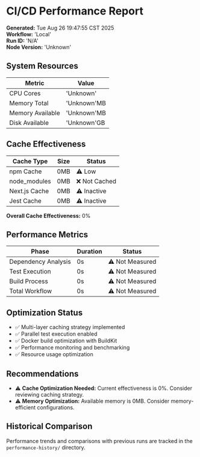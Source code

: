 # CI/CD Performance Report

**Generated:** Tue Aug 26 19:47:55 CST 2025  
**Workflow:** 'Local'  
**Run ID:** 'N/A'  
**Node Version:** 'Unknown'

## System Resources

| Metric | Value |
|--------|-------|
| CPU Cores | 'Unknown' |
| Memory Total | 'Unknown'MB |
| Memory Available | 'Unknown'MB |
| Disk Available | 'Unknown'GB |

## Cache Effectiveness

| Cache Type | Size | Status |
|------------|------|--------|
| npm Cache | 0MB | ⚠️ Low |
| node_modules | 0MB | ❌ Not Cached |
| Next.js Cache | 0MB | ⚠️ Inactive |
| Jest Cache | 0MB | ⚠️ Inactive |

**Overall Cache Effectiveness:** 0%

## Performance Metrics

| Phase | Duration | Status |
|-------|----------|--------|
| Dependency Analysis | 0s | ⚠️ Not Measured |
| Test Execution | 0s | ⚠️ Not Measured |
| Build Process | 0s | ⚠️ Not Measured |
| Total Workflow | 0s | ⚠️ Not Measured |

## Optimization Status

- ✅ Multi-layer caching strategy implemented
- ✅ Parallel test execution enabled
- ✅ Docker build optimization with BuildKit
- ✅ Performance monitoring and benchmarking
- ✅ Resource usage optimization

## Recommendations

- ⚠️ **Cache Optimization Needed:** Current effectiveness is 0%. Consider reviewing caching strategy.
- ⚠️ **Memory Optimization:** Available memory is 0MB. Consider memory-efficient configurations.

## Historical Comparison

Performance trends and comparisons with previous runs are tracked in the `performance-history/` directory.
